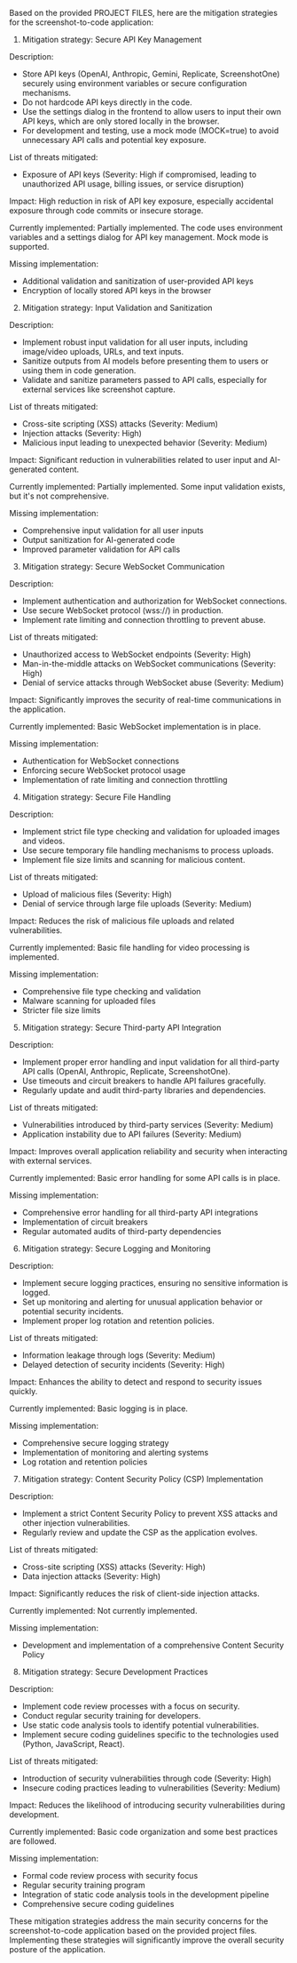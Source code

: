 Based on the provided PROJECT FILES, here are the mitigation strategies for the screenshot-to-code application:

1. Mitigation strategy: Secure API Key Management

Description:
- Store API keys (OpenAI, Anthropic, Gemini, Replicate, ScreenshotOne) securely using environment variables or secure configuration mechanisms.
- Do not hardcode API keys directly in the code.
- Use the settings dialog in the frontend to allow users to input their own API keys, which are only stored locally in the browser.
- For development and testing, use a mock mode (MOCK=true) to avoid unnecessary API calls and potential key exposure.

List of threats mitigated:
- Exposure of API keys (Severity: High if compromised, leading to unauthorized API usage, billing issues, or service disruption)

Impact:
High reduction in risk of API key exposure, especially accidental exposure through code commits or insecure storage.

Currently implemented:
Partially implemented. The code uses environment variables and a settings dialog for API key management. Mock mode is supported.

Missing implementation:
- Additional validation and sanitization of user-provided API keys
- Encryption of locally stored API keys in the browser

2. Mitigation strategy: Input Validation and Sanitization

Description:
- Implement robust input validation for all user inputs, including image/video uploads, URLs, and text inputs.
- Sanitize outputs from AI models before presenting them to users or using them in code generation.
- Validate and sanitize parameters passed to API calls, especially for external services like screenshot capture.

List of threats mitigated:
- Cross-site scripting (XSS) attacks (Severity: Medium)
- Injection attacks (Severity: High)
- Malicious input leading to unexpected behavior (Severity: Medium)

Impact:
Significant reduction in vulnerabilities related to user input and AI-generated content.

Currently implemented:
Partially implemented. Some input validation exists, but it's not comprehensive.

Missing implementation:
- Comprehensive input validation for all user inputs
- Output sanitization for AI-generated code
- Improved parameter validation for API calls

3. Mitigation strategy: Secure WebSocket Communication

Description:
- Implement authentication and authorization for WebSocket connections.
- Use secure WebSocket protocol (wss://) in production.
- Implement rate limiting and connection throttling to prevent abuse.

List of threats mitigated:
- Unauthorized access to WebSocket endpoints (Severity: High)
- Man-in-the-middle attacks on WebSocket communications (Severity: High)
- Denial of service attacks through WebSocket abuse (Severity: Medium)

Impact:
Significantly improves the security of real-time communications in the application.

Currently implemented:
Basic WebSocket implementation is in place.

Missing implementation:
- Authentication for WebSocket connections
- Enforcing secure WebSocket protocol usage
- Implementation of rate limiting and connection throttling

4. Mitigation strategy: Secure File Handling

Description:
- Implement strict file type checking and validation for uploaded images and videos.
- Use secure temporary file handling mechanisms to process uploads.
- Implement file size limits and scanning for malicious content.

List of threats mitigated:
- Upload of malicious files (Severity: High)
- Denial of service through large file uploads (Severity: Medium)

Impact:
Reduces the risk of malicious file uploads and related vulnerabilities.

Currently implemented:
Basic file handling for video processing is implemented.

Missing implementation:
- Comprehensive file type checking and validation
- Malware scanning for uploaded files
- Stricter file size limits

5. Mitigation strategy: Secure Third-party API Integration

Description:
- Implement proper error handling and input validation for all third-party API calls (OpenAI, Anthropic, Replicate, ScreenshotOne).
- Use timeouts and circuit breakers to handle API failures gracefully.
- Regularly update and audit third-party libraries and dependencies.

List of threats mitigated:
- Vulnerabilities introduced by third-party services (Severity: Medium)
- Application instability due to API failures (Severity: Medium)

Impact:
Improves overall application reliability and security when interacting with external services.

Currently implemented:
Basic error handling for some API calls is in place.

Missing implementation:
- Comprehensive error handling for all third-party API integrations
- Implementation of circuit breakers
- Regular automated audits of third-party dependencies

6. Mitigation strategy: Secure Logging and Monitoring

Description:
- Implement secure logging practices, ensuring no sensitive information is logged.
- Set up monitoring and alerting for unusual application behavior or potential security incidents.
- Implement proper log rotation and retention policies.

List of threats mitigated:
- Information leakage through logs (Severity: Medium)
- Delayed detection of security incidents (Severity: High)

Impact:
Enhances the ability to detect and respond to security issues quickly.

Currently implemented:
Basic logging is in place.

Missing implementation:
- Comprehensive secure logging strategy
- Implementation of monitoring and alerting systems
- Log rotation and retention policies

7. Mitigation strategy: Content Security Policy (CSP) Implementation

Description:
- Implement a strict Content Security Policy to prevent XSS attacks and other injection vulnerabilities.
- Regularly review and update the CSP as the application evolves.

List of threats mitigated:
- Cross-site scripting (XSS) attacks (Severity: High)
- Data injection attacks (Severity: High)

Impact:
Significantly reduces the risk of client-side injection attacks.

Currently implemented:
Not currently implemented.

Missing implementation:
- Development and implementation of a comprehensive Content Security Policy

8. Mitigation strategy: Secure Development Practices

Description:
- Implement code review processes with a focus on security.
- Conduct regular security training for developers.
- Use static code analysis tools to identify potential vulnerabilities.
- Implement secure coding guidelines specific to the technologies used (Python, JavaScript, React).

List of threats mitigated:
- Introduction of security vulnerabilities through code (Severity: High)
- Insecure coding practices leading to vulnerabilities (Severity: Medium)

Impact:
Reduces the likelihood of introducing security vulnerabilities during development.

Currently implemented:
Basic code organization and some best practices are followed.

Missing implementation:
- Formal code review process with security focus
- Regular security training program
- Integration of static code analysis tools in the development pipeline
- Comprehensive secure coding guidelines

These mitigation strategies address the main security concerns for the screenshot-to-code application based on the provided project files. Implementing these strategies will significantly improve the overall security posture of the application.
